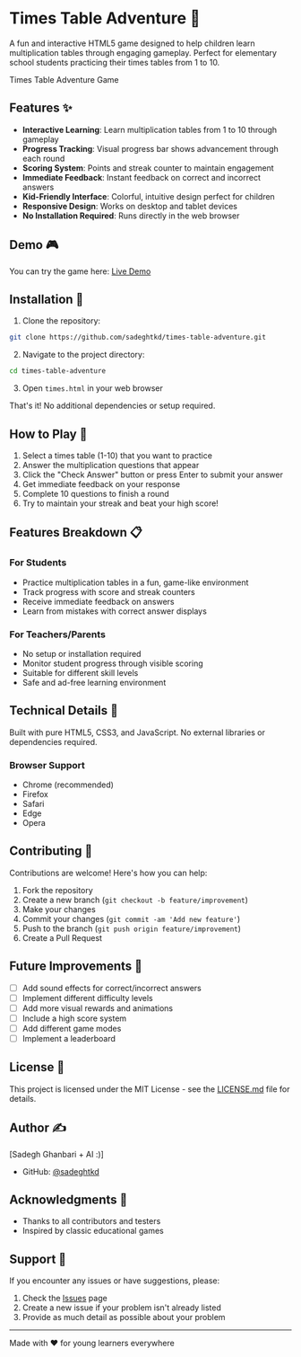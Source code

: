 # Times Table Adventure 🌟

A fun and interactive HTML5 game designed to help children learn multiplication tables through engaging gameplay. Perfect for elementary school students practicing their times tables from 1 to 10.

Times Table Adventure Game

## Features ✨

- **Interactive Learning**: Learn multiplication tables from 1 to 10 through gameplay
- **Progress Tracking**: Visual progress bar shows advancement through each round
- **Scoring System**: Points and streak counter to maintain engagement
- **Immediate Feedback**: Instant feedback on correct and incorrect answers
- **Kid-Friendly Interface**: Colorful, intuitive design perfect for children
- **Responsive Design**: Works on desktop and tablet devices
- **No Installation Required**: Runs directly in the web browser

## Demo 🎮

You can try the game here: [Live Demo](https://mashhadmap.com/times.html)

## Installation 🚀

1. Clone the repository:
```bash
git clone https://github.com/sadeghtkd/times-table-adventure.git
```

2. Navigate to the project directory:
```bash
cd times-table-adventure
```

3. Open `times.html` in your web browser

That's it! No additional dependencies or setup required.

## How to Play 🎯

1. Select a times table (1-10) that you want to practice
2. Answer the multiplication questions that appear
3. Click the "Check Answer" button or press Enter to submit your answer
4. Get immediate feedback on your response
5. Complete 10 questions to finish a round
6. Try to maintain your streak and beat your high score!

## Features Breakdown 📋

### For Students
- Practice multiplication tables in a fun, game-like environment
- Track progress with score and streak counters
- Receive immediate feedback on answers
- Learn from mistakes with correct answer displays

### For Teachers/Parents
- No setup or installation required
- Monitor student progress through visible scoring
- Suitable for different skill levels
- Safe and ad-free learning environment

## Technical Details 🔧

Built with pure HTML5, CSS3, and JavaScript. No external libraries or dependencies required.

### Browser Support
- Chrome (recommended)
- Firefox
- Safari
- Edge
- Opera

## Contributing 🤝

Contributions are welcome! Here's how you can help:

1. Fork the repository
2. Create a new branch (`git checkout -b feature/improvement`)
3. Make your changes
4. Commit your changes (`git commit -am 'Add new feature'`)
5. Push to the branch (`git push origin feature/improvement`)
6. Create a Pull Request

## Future Improvements 🚀

- [ ] Add sound effects for correct/incorrect answers
- [ ] Implement different difficulty levels
- [ ] Add more visual rewards and animations
- [ ] Include a high score system
- [ ] Add different game modes
- [ ] Implement a leaderboard

## License 📄

This project is licensed under the MIT License - see the [LICENSE.md](LICENSE.md) file for details.

## Author ✍️

[Sadegh Ghanbari + AI :)]
- GitHub: [@sadeghtkd](https://github.com/sadeghtkd)

## Acknowledgments 🙏

- Thanks to all contributors and testers
- Inspired by classic educational games

## Support 💬

If you encounter any issues or have suggestions, please:
1. Check the [Issues](https://github.com/sadeghtkd/times-table-adventure/issues) page
2. Create a new issue if your problem isn't already listed
3. Provide as much detail as possible about your problem

---

Made with ❤️ for young learners everywhere
